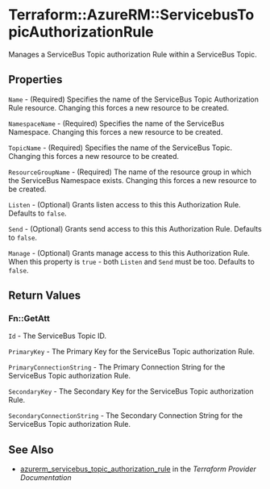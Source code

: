 # Terraform::AzureRM::ServicebusTopicAuthorizationRule

Manages a ServiceBus Topic authorization Rule within a ServiceBus Topic.

## Properties

`Name` - (Required) Specifies the name of the ServiceBus Topic Authorization Rule resource. Changing this forces a new resource to be created.

`NamespaceName` - (Required) Specifies the name of the ServiceBus Namespace. Changing this forces a new resource to be created.

`TopicName` - (Required) Specifies the name of the ServiceBus Topic. Changing this forces a new resource to be created.

`ResourceGroupName` - (Required) The name of the resource group in which the ServiceBus Namespace exists. Changing this forces a new resource to be created.

`Listen` - (Optional) Grants listen access to this this Authorization Rule. Defaults to `false`.

`Send` - (Optional) Grants send access to this this Authorization Rule. Defaults to `false`.

`Manage` - (Optional) Grants manage access to this this Authorization Rule. When this property is `true` - both `Listen` and `Send` must be too. Defaults to `false`.


## Return Values

### Fn::GetAtt

`Id` - The ServiceBus Topic ID.

`PrimaryKey` - The Primary Key for the ServiceBus Topic authorization Rule.

`PrimaryConnectionString` - The Primary Connection String for the ServiceBus Topic authorization Rule.

`SecondaryKey` - The Secondary Key for the ServiceBus Topic authorization Rule.

`SecondaryConnectionString` - The Secondary Connection String for the ServiceBus Topic authorization Rule.

## See Also

* [azurerm_servicebus_topic_authorization_rule](https://www.terraform.io/docs/providers/azurerm/r/servicebus_topic_authorization_rule.html) in the _Terraform Provider Documentation_